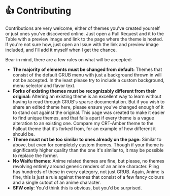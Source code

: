 # 👍 Contributing
Contributions are very welcome, either of themes you've created yourself or just ones you've discovered online. Just open a Pull Request and it to the Table with a preview image and link to the page where the theme is hosted.  
If you're not sure how, just open an Issue with the link and preview image included, and I'll add it myself when I get the chance. 

Bear in mind, there are a few rules on what will be accepted:

* **The majority of elements must be changed from default:** Themes that consist of the default GRUB menu with just a background thrown in will not be accepted. In the least please try to include a custom background, menu selector and flavor text.
* **Forks of existing themes must be recognizably different from their original:** Altering an existing theme is an excellent way to learn without having to read through GRUB's sparse documentation. But if you wish to share an edited theme here, please ensure you've changed enough of it to stand out against the original. This page was created to make it easier to find unique themes, and that falls apart if every theme is a vague alteration to an existing one. Compare my CRT-Amber theme to the Fallout theme that it's forked from, for an example of how different it should be.
* **Theme must not be too similar to ones already on the page:** Similar to above, but even for completely custom themes. Though if your theme is significantly higher quality than the one it's similar to, it may be possible to replace the former.
* **No Waifu themes**: Anime related themes are fine, but please, no themes revolving entirely around generic renders of an anime character. Pling has hundreds of these in every category, not just GRUB. Again, Anime is fine, this is just a rule against themes that consist of a few fancy colours and a single cutout of an anime character.
* **SFW only**: You'd think this is obvious, but you'd be surprised.
